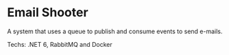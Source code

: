 # Email Shooter

A system that uses a queue to publish and consume events to send e-mails.

Techs: .NET 6, RabbitMQ and Docker
